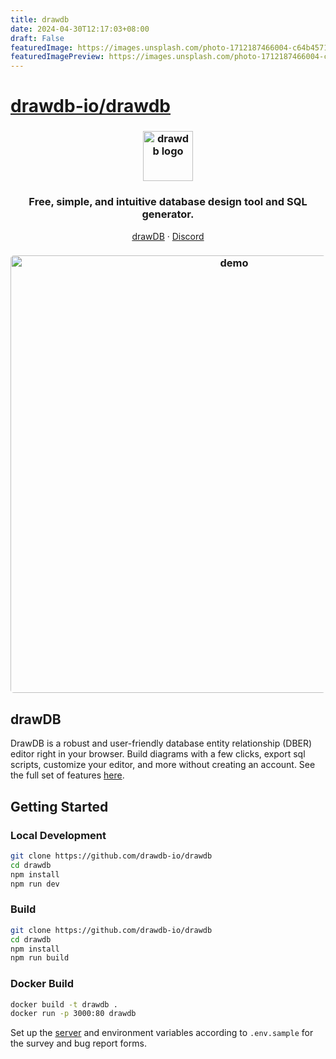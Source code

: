 ```yaml
---
title: drawdb
date: 2024-04-30T12:17:03+08:00
draft: False
featuredImage: https://images.unsplash.com/photo-1712187466004-c64b4571828b?ixid=M3w0NjAwMjJ8MHwxfHJhbmRvbXx8fHx8fHx8fDE3MTQ0NTA1ODJ8&ixlib=rb-4.0.3
featuredImagePreview: https://images.unsplash.com/photo-1712187466004-c64b4571828b?ixid=M3w0NjAwMjJ8MHwxfHJhbmRvbXx8fHx8fHx8fDE3MTQ0NTA1ODJ8&ixlib=rb-4.0.3
---
```


# [drawdb-io/drawdb](https://github.com/drawdb-io/drawdb)

<h3 align="center">
    <img width="80" alt="drawdb logo" src="./src/assets/icon-dark.png">
</h3>

<h3 align="center">Free, simple, and intuitive database design tool and SQL generator.</h3>

<p align="center">
    <a href="https://drawdb.vercel.app/">drawDB</a>
    ·  
    <a href="https://discord.gg/BrjZgNrmR6">Discord</a>
</p>

<h3 align="center"><img width="700" style="border-radius:5px;" alt="demo" src="drawdb.gif"></h3>

## drawDB

DrawDB is a robust and user-friendly database entity relationship (DBER) editor right in your browser. Build diagrams with a few clicks, export sql scripts, customize your editor, and more without creating an account. See the full set of features [here](https://drawdb.vercel.app/).

## Getting Started

### Local Development

```bash
git clone https://github.com/drawdb-io/drawdb
cd drawdb
npm install
npm run dev
```

### Build

```bash
git clone https://github.com/drawdb-io/drawdb
cd drawdb
npm install
npm run build
```

### Docker Build
```bash
docker build -t drawdb .
docker run -p 3000:80 drawdb
```


Set up the [server](https://github.com/drawdb-io/drawdb-server) and environment variables according to `.env.sample` for the survey and bug report forms.

